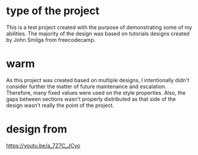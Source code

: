 # type of the project
This is a test project created with the purpose of demonstrating some of my abilities.
The majority of the design was based on tutorials designs created by John Smilga from freecodecamp.

# warm
As this project was created based on multiple designs, I intentionally didn't consider further the matter of future maintenance and escalation. Therefore, many fixed values were used on the style properties. Also, the gaps between sections wasn't properly distributed as that side of the design wasn't really the point of the project. 

# design from

https://youtu.be/a_7Z7C_JCyo